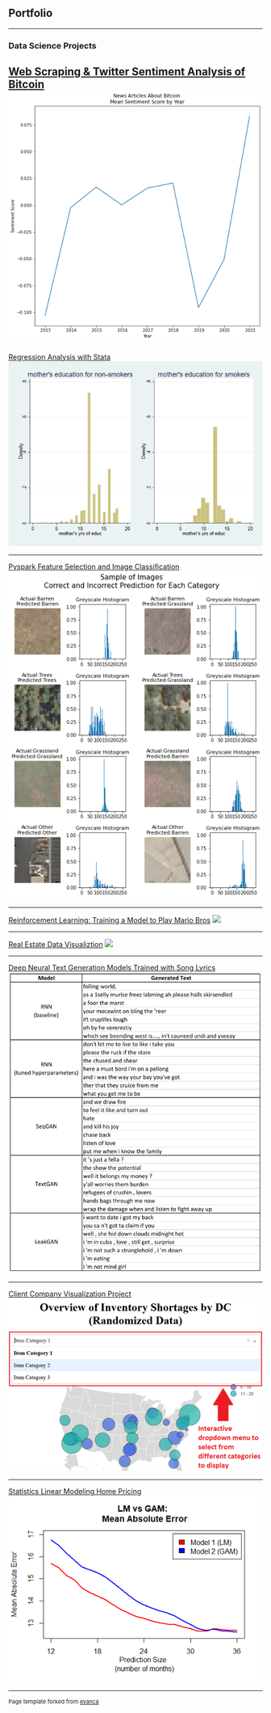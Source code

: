 ## Portfolio

---

### Data Science Projects

[Web Scraping & Twitter Sentiment Analysis of Bitcoin](/sample_page)
<img src="images/1_bitcoin_webscraping_sentiment_analysis_project.png?raw=true"/> 
---
[Regression Analysis with Stata](/pdf/sample_presentation.pdf)
<img src="images/2_stata_regression_analysis.png?raw=true"/>

---
[Pyspark Feature Selection and Image Classification](http://example.com/)
<img src="images/3_pyspark_classification_project.png?raw=true"/>

---
[Reinforcement Learning: Training a Model to Play Mario Bros](http://example.com/)
<img src="images/4_reinforcement_learning_project.png?raw=true"/>

---
[Real Estate Data Visualiztion](http://example.com/)
<img src="images/5_data_visualization_project.png?raw=true"/>

---
[Deep Neural Text Generation Models Trained with Song Lyrics](http://example.com/)
<img src="images/6_deep_text_generation_project.png?raw=true"/>

---
[Client Company Visualization Project](http://example.com/)
<img src="images/7_capstone_visualization_project.png?raw=true"/>

---
[Statistics Linear Modeling Home Pricing](http://example.com/)
<img src="images/8_statistics_linear_model_project.png?raw=true"/>

---
<p style="font-size:11px">Page template forked from <a href="https://github.com/evanca/quick-portfolio">evanca</a></p>
<!-- Remove above link if you don't want to attibute -->
